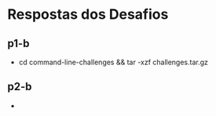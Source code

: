 # Respostas dos Desafios

## p1-b
- cd command-line-challenges && tar -xzf challenges.tar.gz

## p2-b
-